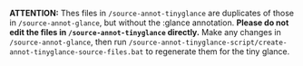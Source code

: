 **ATTENTION:** Thes files in `/source-annot-tinyglance` are duplicates of those in `/source-annot-glance`, but without the :glance annotation.
**Please do not edit the files in `/source-annot-tinyglance` directly.**
Make any changes in `/source-annot-glance`, then run `/source-annot-tinyglance-script/create-annot-tinyglance-source-files.bat` to regenerate them for the tiny glance.